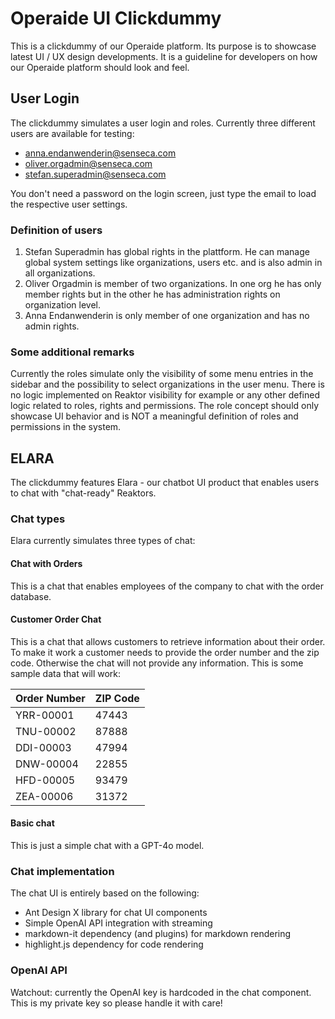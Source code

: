 # Operaide UI Clickdummy

This is a clickdummy of our Operaide platform. Its purpose is to showcase latest UI / UX design developments. It is a guideline for developers on how our Operaide platform should look and feel.

## User Login

The clickdummy simulates a user login and roles. Currently three different users are available for testing:

- anna.endanwenderin@senseca.com
- oliver.orgadmin@senseca.com
- stefan.superadmin@senseca.com

You don't need a password on the login screen, just type the email to load the respective user settings.

### Definition of users

1. Stefan Superadmin has global rights in the plattform. He can manage global system settings like organizations, users etc. and is also admin in all organizations.
2. Oliver Orgadmin is member of two organizations. In one org he has only member rights but in the other he has administration rights on organization level.
3. Anna Endanwenderin is only member of one organization and has no admin rights.

### Some additional remarks

Currently the roles simulate only the visibility of some menu entries in the sidebar and the possibility to select organizations in the user menu. There is no logic implemented on Reaktor visibility for example or any other defined logic related to roles, rights and permissions. The role concept should only showcase UI behavior and is NOT a meaningful definition of roles and permissions in the system.

## ELARA

The clickdummy features Elara - our chatbot UI product that enables users to chat with "chat-ready" Reaktors.

### Chat types

Elara currently simulates three types of chat:

#### Chat with Orders

This is a chat that enables employees of the company to chat with the order database.

#### Customer Order Chat

This is a chat that allows customers to retrieve information about their order. To make it work a customer needs to provide the order number and the zip code. Otherwise the chat will not provide any information. This is some sample data that will work:

| Order Number | ZIP Code |
| ------------ | -------- |
| YRR-00001    | 47443    |
| TNU-00002    | 87888    |
| DDI-00003    | 47994    |
| DNW-00004    | 22855    |
| HFD-00005    | 93479    |
| ZEA-00006    | 31372    |

#### Basic chat

This is just a simple chat with a GPT-4o model.

### Chat implementation

The chat UI is entirely based on the following:

- Ant Design X library for chat UI components
- Simple OpenAI API integration with streaming
- markdown-it dependency (and plugins) for markdown rendering
- highlight.js dependency for code rendering

### OpenAI API

Watchout: currently the OpenAI key is hardcoded in the chat component. This is my private key so please handle it with care!
